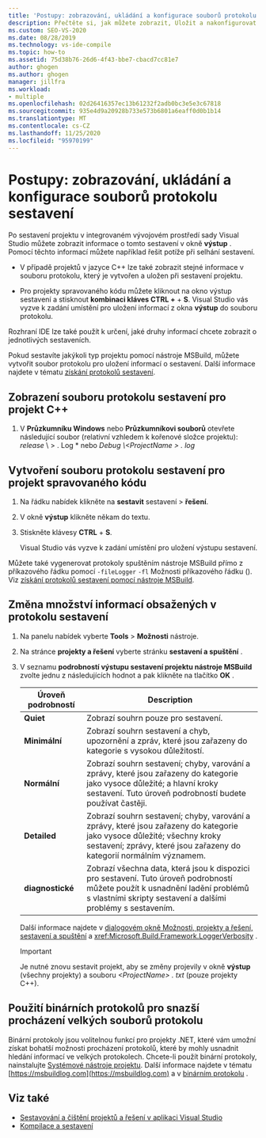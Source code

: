 ```yaml
---
title: 'Postupy: zobrazování, ukládání a konfigurace souborů protokolu sestavení | Microsoft Docs'
description: Přečtěte si, jak můžete zobrazit, Uložit a nakonfigurovat soubory protokolu sestavení. Tyto soubory poskytují užitečné informace pro úlohy, jako je řešení potíží při selhání sestavení.
ms.custom: SEO-VS-2020
ms.date: 08/28/2019
ms.technology: vs-ide-compile
ms.topic: how-to
ms.assetid: 75d38b76-26d6-4f43-bbe7-cbacd7cc81e7
author: ghogen
ms.author: ghogen
manager: jillfra
ms.workload:
- multiple
ms.openlocfilehash: 02d26416357ec13b61232f2adb0bc3e5e3c67818
ms.sourcegitcommit: 935e4d9a20928b733e573b6801a6eaff0d0b1b14
ms.translationtype: MT
ms.contentlocale: cs-CZ
ms.lasthandoff: 11/25/2020
ms.locfileid: "95970199"
---
```

# <a name="how-to-view-save-and-configure-build-log-files"></a>Postupy: zobrazování, ukládání a konfigurace souborů protokolu sestavení

Po sestavení projektu v integrovaném vývojovém prostředí sady Visual Studio můžete zobrazit informace o tomto sestavení v okně **výstup** . Pomocí těchto informací můžete například řešit potíže při selhání sestavení.

- V případě projektů v jazyce C++ lze také zobrazit stejné informace v souboru protokolu, který je vytvořen a uložen při sestavení projektu. 

- Pro projekty spravovaného kódu můžete kliknout na okno výstup sestavení a stisknout **kombinaci kláves CTRL +** + **S**. Visual Studio vás vyzve k zadání umístění pro uložení informací z okna **výstup** do souboru protokolu.

Rozhraní IDE lze také použít k určení, jaké druhy informací chcete zobrazit o jednotlivých sestaveních.

Pokud sestavíte jakýkoli typ projektu pomocí nástroje MSBuild, můžete vytvořit soubor protokolu pro uložení informací o sestavení. Další informace najdete v tématu [získání protokolů sestavení](../msbuild/obtaining-build-logs-with-msbuild.md).

## <a name="to-view-the-build-log-file-for-a-c-project"></a>Zobrazení souboru protokolu sestavení pro projekt C++

1. V **Průzkumníku Windows** nebo **Průzkumníkovi souborů** otevřete následující soubor (relativní vzhledem k kořenové složce projektu): *release* \\ <ProjectName> \> . Log * nebo *Debug \\<ProjectName \> . log*

## <a name="to-create-a-build-log-file-for-a-managed-code-project"></a>Vytvoření souboru protokolu sestavení pro projekt spravovaného kódu

1. Na řádku nabídek klikněte na **sestavit** sestavení  >  **řešení**.

2. V okně **výstup** klikněte někam do textu.

3. Stiskněte klávesy **CTRL** + **S**.

   Visual Studio vás vyzve k zadání umístění pro uložení výstupu sestavení.

Můžete také vygenerovat protokoly spuštěním nástroje MSBuild přímo z příkazového řádku pomocí `-fileLogger` `-fl` Možnosti příkazového řádku (). Viz [získání protokolů sestavení pomocí nástroje MSBuild](../msbuild/obtaining-build-logs-with-msbuild.md).

## <a name="to-change-the-amount-of-information-included-in-the-build-log"></a>Změna množství informací obsažených v protokolu sestavení

1. Na panelu nabídek vyberte **Tools**  >  **Možnosti** nástroje.

2. Na stránce **projekty a řešení** vyberte stránku **sestavení a spuštění** .

3. V seznamu **podrobností výstupu sestavení projektu nástroje MSBuild** zvolte jednu z následujících hodnot a pak klikněte na tlačítko **OK** .

    |Úroveň podrobností|Description|
    | - |-----------------|
    |**Quiet**|Zobrazí souhrn pouze pro sestavení.|
    |**Minimální**|Zobrazí souhrn sestavení a chyb, upozornění a zpráv, které jsou zařazeny do kategorie s vysokou důležitostí.|
    |**Normální**|Zobrazí souhrn sestavení; chyby, varování a zprávy, které jsou zařazeny do kategorie jako vysoce důležité; a hlavní kroky sestavení. Tuto úroveň podrobností budete používat častěji.|
    |**Detailed**|Zobrazí souhrn sestavení; chyby, varování a zprávy, které jsou zařazeny do kategorie jako vysoce důležité; všechny kroky sestavení; zprávy, které jsou zařazeny do kategorií normálním významem.|
    |**diagnostické**|Zobrazí všechna data, která jsou k dispozici pro sestavení. Tuto úroveň podrobností můžete použít k usnadnění ladění problémů s vlastními skripty sestavení a dalšími problémy s sestavením.|

     Další informace najdete v [dialogovém okně Možnosti, projekty a řešení, sestavení a spuštění](../ide/reference/options-dialog-box-projects-and-solutions-build-and-run.md) a <xref:Microsoft.Build.Framework.LoggerVerbosity> .

    > [!IMPORTANT]
    > Je nutné znovu sestavit projekt, aby se změny projevily v okně **výstup** (všechny projekty) a souboru *\<ProjectName> . txt* (pouze projekty C++).

## <a name="use-binary-logs-to-make-it-easier-to-browse-large-log-files"></a>Použití binárních protokolů pro snazší procházení velkých souborů protokolu

Binární protokoly jsou volitelnou funkcí pro projekty .NET, které vám umožní získat bohatší možnosti procházení protokolů, které by mohly usnadnit hledání informací ve velkých protokolech. Chcete-li použít binární protokoly, nainstalujte [Systémové nástroje projektu](https://marketplace.visualstudio.com/items?itemName=VisualStudioProductTeam.ProjectSystemTools). Další informace najdete v tématu [https://msbuildlog.com](https://msbuildlog.com) a v [binárním protokolu](https://github.com/microsoft/msbuild/blob/master/documentation/wiki/Binary-Log.md) .

## <a name="see-also"></a>Viz také

- [Sestavování a čištění projektů a řešení v aplikaci Visual Studio](../ide/building-and-cleaning-projects-and-solutions-in-visual-studio.md)
- [Kompilace a sestavení](../ide/compiling-and-building-in-visual-studio.md)
